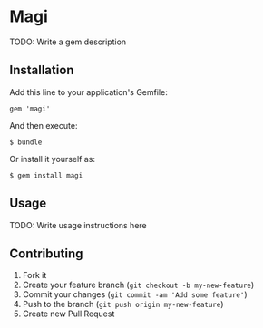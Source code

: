# Magi

TODO: Write a gem description

## Installation

Add this line to your application's Gemfile:

    gem 'magi'

And then execute:

    $ bundle

Or install it yourself as:

    $ gem install magi

## Usage

TODO: Write usage instructions here

## Contributing

1. Fork it
2. Create your feature branch (`git checkout -b my-new-feature`)
3. Commit your changes (`git commit -am 'Add some feature'`)
4. Push to the branch (`git push origin my-new-feature`)
5. Create new Pull Request
